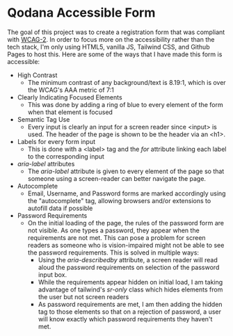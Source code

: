 # Qodana Accessible Form

The goal of this project was to create a registration form that was compliant with [WCAG-2](https://www.w3.org/WAI/standards-guidelines/wcag/). In order to focus more on the accessibility rather than the tech stack, I'm only using HTML5, vanilla JS, Tailwind CSS, and Github Pages to host this. Here are some of the ways that I have made this form is accessible:

- High Contrast 
  - The minimum contrast of any background/text is 8.19:1, which is over the WCAG's AAA metric of 7:1
- Clearly Indicating Focused Elements
  - This was done by adding a ring of blue to every element of the form when that element is focused
- Semantic Tag Use
  - Every input is clearly an input for a screen reader since \<input\> is used. The header of the page is shown to be the header via an \<h1\>.
- Labels for every form input
  - This is done with a \<label\> tag and the *for* attribute linking each label to the corresponding input
- *aria-label* attributes
  - The *aria-label* attribute is given to every element of the page so that someone using a screen-reader can better navigate the page.
- Autocomplete
  - Email, Username, and Password forms are marked accordingly using the "autocomplete" tag, allowing browsers and/or extensions to autofill data if possible
- Password Requirements
  - On the initial loading of the page, the rules of the password form are not visible. As one types a password, they appear when the requirements are not met. This can pose a problem for screen readers as someone who is vision-impaired might not be able to see the password requirements. This is solved in multiple ways:
    - Using the *aria-describedby* attribute, a screen reader will read aloud the password requirements on selection of the password input box.
    - While the requirements appear hidden on initial load, I am taking advantage of tailwind's *sr-only* class which hides elements from the user but not screen readers
    - As password requirements are met, I am then adding the hidden tag to those elements so that on a rejection of password, a user will know exactly which password requirements they haven't met. 